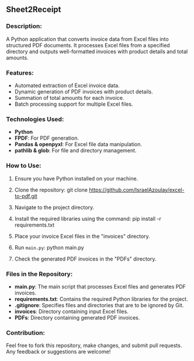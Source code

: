## Sheet2Receipt

### Description:
A Python application that converts invoice data from Excel files into structured PDF documents. It processes Excel files from a specified directory and outputs well-formatted invoices with product details and total amounts.

### Features:
- Automated extraction of Excel invoice data.
- Dynamic generation of PDF invoices with product details.
- Summation of total amounts for each invoice.
- Batch processing support for multiple Excel files.

### Technologies Used:
- **Python**
- **FPDF**: For PDF generation.
- **Pandas & openpyxl**: For Excel file data manipulation.
- **pathlib & glob**: For file and directory management.

### How to Use:
1. Ensure you have Python installed on your machine.
2. Clone the repository: git clone https://github.com/IsraelAzoulay/excel-to-pdf.git
3. Navigate to the project directory.
4. Install the required libraries using the command: pip install -r requirements.txt
5. Place your invoice Excel files in the "invoices" directory.
6. Run `main.py`: python main.py

7. Check the generated PDF invoices in the "PDFs" directory.

### Files in the Repository:
- **main.py**: The main script that processes Excel files and generates PDF invoices.
- **requirements.txt**: Contains the required Python libraries for the project.
- **.gitignore**: Specifies files and directories that are to be ignored by Git.
- **invoices**: Directory containing input Excel files.
- **PDFs**: Directory containing generated PDF invoices.

### Contribution:
Feel free to fork this repository, make changes, and submit pull requests. Any feedback or suggestions are welcome!
